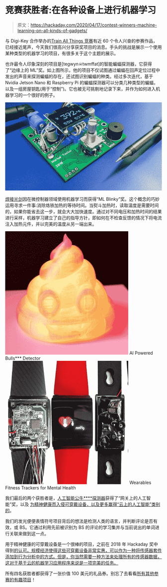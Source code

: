 # 竞赛获胜者:在各种设备上进行机器学习

> 原文：<https://hackaday.com/2020/04/17/contest-winners-machine-learning-on-all-kinds-of-gadgets/>

与 Digi-Key 合作举办的[Train All Things 竞赛](https://hackaday.io/contest/169421-train-all-the-things)有近 60 个令人兴奋的参赛作品，已经接近尾声，今天我们很高兴分享获奖项目的消息。手头的挑战是展示一个使用某种类型的机器学习的项目，有很多关于这个主题的展示。

也许最令人印象深刻的项目是[tegwyn☠twmffat]的智能蝙蝠探测器，它获得了“边缘上的 ML”奖。如上图所示，他的项目不仅试图通过蝙蝠在回声定位过程中发出的声音来探测蝙蝠的存在，还试图识别蝙蝠的种类。经过多次迭代，基于 Nvidia Jetson Nano 和 Raspberry Pi 的蝙蝠探测器可以分类几种类型的蝙蝠，以及一组房屋钥匙(用于“控制”)。它也被无可挑剔地记录下来，并作为如何进入机器学习的一个很好的例子。

![](img/6326fa17e738f8fda4b5a5bafd50df4e.png)

[焊接光剑](https://hackaday.io/project/170204-soldering-lightsaber)因在微控制器领域使用机器学习而获得“ML Blinky”奖。这个概念的巧妙运用寻求一件事:消除烙铁加热的等待时间。当熨斗加热时，读取温度是需要时间的，如果你能省去这一步，就会大大加快速度。通过对不同电压和加热时间的结果进行采样，机器学习建立了自己的指导方针，即如何在不检查反馈的情况下将电流注入加热元件，并以完美的温度从另一端出来。

 [![AI Powered Bulls*** Detector](img/68af14f11f846b960eacd162d87017de.png "bulls---_detector")](https://hackaday.com/2020/04/17/contest-winners-machine-learning-on-all-kinds-of-gadgets/bulls-_detector/) AI Powered Bulls*** Detector [![Wearables Fitness Trackers for Mental Health](img/21286a520f6374a61d87aac805487018.png "wearable-tracker-for-mental-health")](https://hackaday.com/2020/04/17/contest-winners-machine-learning-on-all-kinds-of-gadgets/wearable-tracker-for-mental-health/) Wearables Fitness Trackers for Mental Health

我们最后的两个获胜者是，[人工智能公牛****探测器](https://hackaday.io/project/170045-ai-powered-bull-detector)获得了“网关上的人工智能”奖，以及
[为精神健康而入侵可穿戴设备，以及更多赢得“云上的人工智能”类别的](https://hackaday.io/project/144350-hacking-wearables-for-mental-health-and-more)。

我们的发光便便表情符号项目背后的想法是检测人类的语言，并判断评论是否有效，或 BS。它通过利用先前被识别为 BS 的评论的学习集并与当前说出的单词进行关联来做到这一点。

用于精神健康的可穿戴设备是一个很棒的项目，之前在 2018 年 Hackaday 奖中得到[的认可。规模经济使得这些可穿戴设备非常实惠，可以作为一种将传感器套件添加到行为分析中的方式。但是，你当然需要一种方法来处理所有的传感器数据，这对于基于云的机器学习应用程序来说是一项完美的任务。](https://hackaday.com/2018/05/04/hacked-fitness-trackers-aim-to-improve-mental-and-physical-health/)

所有四名获胜者都获得了一张价值 100 美元的礼品券。别忘了去看看[所有其他参赛的有趣项目](https://hackaday.io/submissions/machine-learning/list)！
